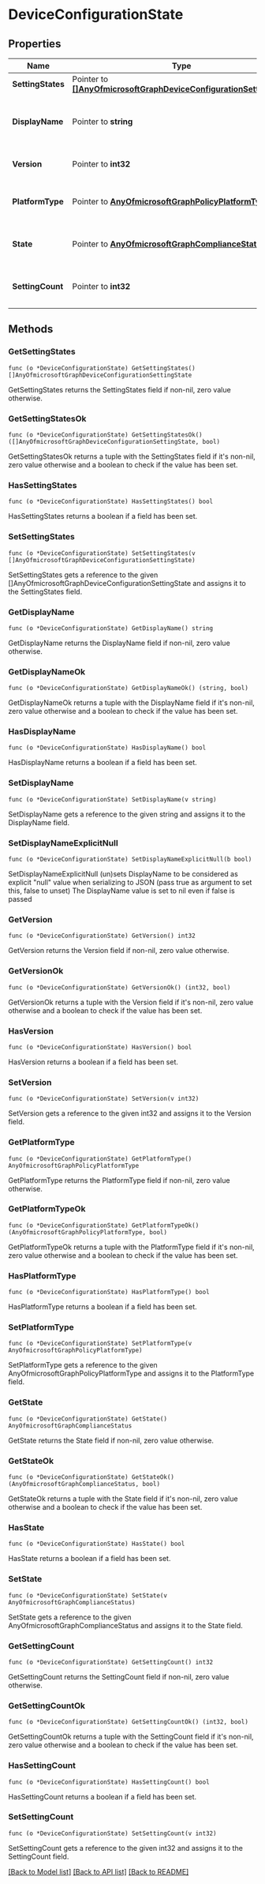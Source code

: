 # DeviceConfigurationState

## Properties

Name | Type | Description | Notes
------------ | ------------- | ------------- | -------------
**SettingStates** | Pointer to [**[]AnyOfmicrosoftGraphDeviceConfigurationSettingState**](anyOf&lt;microsoft.graph.deviceConfigurationSettingState&gt;.md) |  | [optional] 
**DisplayName** | Pointer to **string** | The name of the policy for this policyBase | [optional] 
**Version** | Pointer to **int32** | The version of the policy | [optional] 
**PlatformType** | Pointer to [**AnyOfmicrosoftGraphPolicyPlatformType**](anyOf&lt;microsoft.graph.policyPlatformType&gt;.md) | Platform type that the policy applies to | [optional] 
**State** | Pointer to [**AnyOfmicrosoftGraphComplianceStatus**](anyOf&lt;microsoft.graph.complianceStatus&gt;.md) | The compliance state of the policy | [optional] 
**SettingCount** | Pointer to **int32** | Count of how many setting a policy holds | [optional] 

## Methods

### GetSettingStates

`func (o *DeviceConfigurationState) GetSettingStates() []AnyOfmicrosoftGraphDeviceConfigurationSettingState`

GetSettingStates returns the SettingStates field if non-nil, zero value otherwise.

### GetSettingStatesOk

`func (o *DeviceConfigurationState) GetSettingStatesOk() ([]AnyOfmicrosoftGraphDeviceConfigurationSettingState, bool)`

GetSettingStatesOk returns a tuple with the SettingStates field if it's non-nil, zero value otherwise
and a boolean to check if the value has been set.

### HasSettingStates

`func (o *DeviceConfigurationState) HasSettingStates() bool`

HasSettingStates returns a boolean if a field has been set.

### SetSettingStates

`func (o *DeviceConfigurationState) SetSettingStates(v []AnyOfmicrosoftGraphDeviceConfigurationSettingState)`

SetSettingStates gets a reference to the given []AnyOfmicrosoftGraphDeviceConfigurationSettingState and assigns it to the SettingStates field.

### GetDisplayName

`func (o *DeviceConfigurationState) GetDisplayName() string`

GetDisplayName returns the DisplayName field if non-nil, zero value otherwise.

### GetDisplayNameOk

`func (o *DeviceConfigurationState) GetDisplayNameOk() (string, bool)`

GetDisplayNameOk returns a tuple with the DisplayName field if it's non-nil, zero value otherwise
and a boolean to check if the value has been set.

### HasDisplayName

`func (o *DeviceConfigurationState) HasDisplayName() bool`

HasDisplayName returns a boolean if a field has been set.

### SetDisplayName

`func (o *DeviceConfigurationState) SetDisplayName(v string)`

SetDisplayName gets a reference to the given string and assigns it to the DisplayName field.

### SetDisplayNameExplicitNull

`func (o *DeviceConfigurationState) SetDisplayNameExplicitNull(b bool)`

SetDisplayNameExplicitNull (un)sets DisplayName to be considered as explicit "null" value
when serializing to JSON (pass true as argument to set this, false to unset)
The DisplayName value is set to nil even if false is passed
### GetVersion

`func (o *DeviceConfigurationState) GetVersion() int32`

GetVersion returns the Version field if non-nil, zero value otherwise.

### GetVersionOk

`func (o *DeviceConfigurationState) GetVersionOk() (int32, bool)`

GetVersionOk returns a tuple with the Version field if it's non-nil, zero value otherwise
and a boolean to check if the value has been set.

### HasVersion

`func (o *DeviceConfigurationState) HasVersion() bool`

HasVersion returns a boolean if a field has been set.

### SetVersion

`func (o *DeviceConfigurationState) SetVersion(v int32)`

SetVersion gets a reference to the given int32 and assigns it to the Version field.

### GetPlatformType

`func (o *DeviceConfigurationState) GetPlatformType() AnyOfmicrosoftGraphPolicyPlatformType`

GetPlatformType returns the PlatformType field if non-nil, zero value otherwise.

### GetPlatformTypeOk

`func (o *DeviceConfigurationState) GetPlatformTypeOk() (AnyOfmicrosoftGraphPolicyPlatformType, bool)`

GetPlatformTypeOk returns a tuple with the PlatformType field if it's non-nil, zero value otherwise
and a boolean to check if the value has been set.

### HasPlatformType

`func (o *DeviceConfigurationState) HasPlatformType() bool`

HasPlatformType returns a boolean if a field has been set.

### SetPlatformType

`func (o *DeviceConfigurationState) SetPlatformType(v AnyOfmicrosoftGraphPolicyPlatformType)`

SetPlatformType gets a reference to the given AnyOfmicrosoftGraphPolicyPlatformType and assigns it to the PlatformType field.

### GetState

`func (o *DeviceConfigurationState) GetState() AnyOfmicrosoftGraphComplianceStatus`

GetState returns the State field if non-nil, zero value otherwise.

### GetStateOk

`func (o *DeviceConfigurationState) GetStateOk() (AnyOfmicrosoftGraphComplianceStatus, bool)`

GetStateOk returns a tuple with the State field if it's non-nil, zero value otherwise
and a boolean to check if the value has been set.

### HasState

`func (o *DeviceConfigurationState) HasState() bool`

HasState returns a boolean if a field has been set.

### SetState

`func (o *DeviceConfigurationState) SetState(v AnyOfmicrosoftGraphComplianceStatus)`

SetState gets a reference to the given AnyOfmicrosoftGraphComplianceStatus and assigns it to the State field.

### GetSettingCount

`func (o *DeviceConfigurationState) GetSettingCount() int32`

GetSettingCount returns the SettingCount field if non-nil, zero value otherwise.

### GetSettingCountOk

`func (o *DeviceConfigurationState) GetSettingCountOk() (int32, bool)`

GetSettingCountOk returns a tuple with the SettingCount field if it's non-nil, zero value otherwise
and a boolean to check if the value has been set.

### HasSettingCount

`func (o *DeviceConfigurationState) HasSettingCount() bool`

HasSettingCount returns a boolean if a field has been set.

### SetSettingCount

`func (o *DeviceConfigurationState) SetSettingCount(v int32)`

SetSettingCount gets a reference to the given int32 and assigns it to the SettingCount field.


[[Back to Model list]](../README.md#documentation-for-models) [[Back to API list]](../README.md#documentation-for-api-endpoints) [[Back to README]](../README.md)


